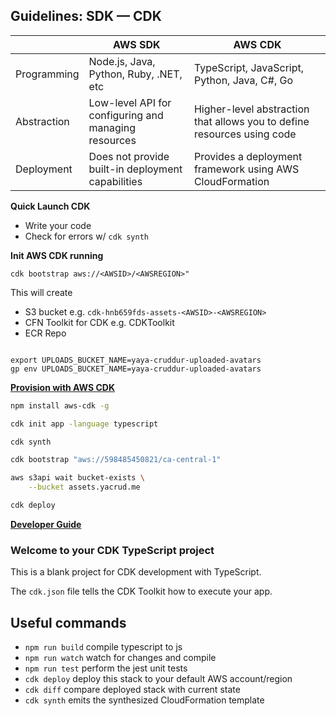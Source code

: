 ## Guidelines: SDK — CDK

|               | AWS SDK                                           | AWS CDK                                                    |
|---------------|---------------------------------------------------|------------------------------------------------------------|
| Programming   | Node.js, Java, Python, Ruby, .NET, etc | TypeScript, JavaScript, Python, Java, C#, Go |
| Abstraction   | Low-level API for configuring and managing resources | Higher-level abstraction that allows you to define resources using code |
| Deployment    | Does not provide built-in deployment capabilities   | Provides a deployment framework using AWS CloudFormation    |


**Quick Launch CDK**

- Write your code
- Check for errors w/ `cdk synth`

**Init AWS CDK running**

```
cdk bootstrap aws://<AWSID>/<AWSREGION>"
```

This will create

- S3 bucket e.g. `cdk-hnb659fds-assets-<AWSID>-<AWSREGION>`
- CFN Toolkit for CDK e.g. CDKToolkit
- ECR Repo

```SH

export UPLOADS_BUCKET_NAME=yaya-cruddur-uploaded-avatars
gp env UPLOADS_BUCKET_NAME=yaya-cruddur-uploaded-avatars
```

[**Provision with AWS CDK**](lib/README.md)


```sh
npm install aws-cdk -g
```

```sh
cdk init app -language typescript
```


```sh
cdk synth
```

```sh
cdk bootstrap "aws://598485450821/ca-central-1"

aws s3api wait bucket-exists \
    --bucket assets.yacrud.me
```

```sh
cdk deploy
```
[**Developer Guide**](../aws/lambdas/process-images/README.md)


### Welcome to your CDK TypeScript project


This is a blank project for CDK development with TypeScript.

The `cdk.json` file tells the CDK Toolkit how to execute your app.

## Useful commands

* `npm run build`   compile typescript to js
* `npm run watch`   watch for changes and compile
* `npm run test`    perform the jest unit tests
* `cdk deploy`      deploy this stack to your default AWS account/region
* `cdk diff`        compare deployed stack with current state
* `cdk synth`       emits the synthesized CloudFormation template
